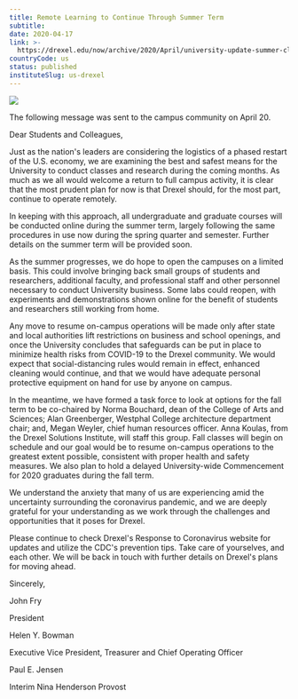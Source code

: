 ```yaml
---
title: Remote Learning to Continue Through Summer Term
subtitle: 
date: 2020-04-17
link: >-
  https://drexel.edu/now/archive/2020/April/university-update-summer-classes-online/
countryCode: us
status: published
instituteSlug: us-drexel
---
```

![](http://drexel.edu/~/media/Images/now/ui/og-drexel-logo.ashx)

The following message was sent to the campus community on April 20.

Dear Students and Colleagues,

Just as the nation's leaders are considering the logistics of a phased restart of the U.S. economy, we are examining the best and safest means for the University to conduct classes and research during the coming months. As much as we all would welcome a return to full campus activity, it is clear that the most prudent plan for now is that Drexel should, for the most part, continue to operate remotely.

In keeping with this approach, all undergraduate and graduate courses will be conducted online during the summer term, largely following the same procedures in use now during the spring quarter and semester. Further details on the summer term will be provided soon.

As the summer progresses, we do hope to open the campuses on a limited basis. This could involve bringing back small groups of students and researchers, additional faculty, and professional staff and other personnel necessary to conduct University business. Some labs could reopen, with experiments and demonstrations shown online for the benefit of students and researchers still working from home.

Any move to resume on-campus operations will be made only after state and local authorities lift restrictions on business and school openings, and once the University concludes that safeguards can be put in place to minimize health risks from COVID-19 to the Drexel community. We would expect that social-distancing rules would remain in effect, enhanced cleaning would continue, and that we would have adequate personal protective equipment on hand for use by anyone on campus.

In the meantime, we have formed a task force to look at options for the fall term to be co-chaired by Norma Bouchard, dean of the College of Arts and Sciences; Alan Greenberger, Westphal College architecture department chair; and, Megan Weyler, chief human resources officer. Anna Koulas, from the Drexel Solutions Institute, will staff this group. Fall classes will begin on schedule and our goal would be to resume on-campus operations to the greatest extent possible, consistent with proper health and safety measures. We also plan to hold a delayed University-wide Commencement for 2020 graduates during the fall term.

We understand the anxiety that many of us are experiencing amid the uncertainty surrounding the coronavirus pandemic, and we are deeply grateful for your understanding as we work through the challenges and opportunities that it poses for Drexel.

Please continue to check Drexel's Response to Coronavirus website for updates and utilize the CDC's prevention tips. Take care of yourselves, and each other. We will be back in touch with further details on Drexel's plans for moving ahead.

Sincerely,

John Fry

President

Helen Y. Bowman

Executive Vice President, Treasurer and Chief Operating Officer

Paul E. Jensen

Interim Nina Henderson Provost